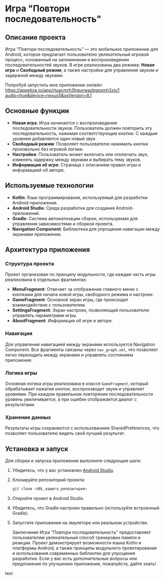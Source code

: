 # Игра "Повтори последовательность"

## Описание проекта

Игра "Повтори последовательность" — это мобильное приложение для Android, которое предлагает пользователю увлекательный игровой процесс, основанный на запоминании и воспроизведении последовательностей звуков. В игре реализованы два режима: **Новая игра** и **Свободный режим**, а также настройки для управления звуком и задержкой между звуками.

Попробуй запустить мое приложение онлайн:
https://appetize.io/app/rtuacmrh3hguvwazbgpxmh3zju?audio=true&device=nexus5&osVersion=8.1
 
## Основные функции

- **Новая игра**: Игра начинается с воспроизведения последовательности звуков. Пользователь должен повторить эту последовательность, нажимая соответствующие кнопки. С каждым уровнем добавляется один новый звук.
- **Свободный режим**: Позволяет пользователю нажимать кнопки произвольно без игровой логики.
- **Настройки**: Пользователь может включать или отключать звук, изменять задержку между звуками и выбирать тему звуков.
- **Информация об игре**: Страница с описанием правил игры и информацией об авторе.

## Используемые технологии

- **Kotlin**: Язык программирования, используемый для разработки Android-приложения.
- **Android Studio**: Среда разработки для создания Android-приложений.
- **Gradle**: Система автоматизации сборки, используемая для управления зависимостями и сборкой проекта.
- **Navigation Component**: Библиотека для упрощения навигации между экранами приложения.

## Архитектура приложения

### Структура проекта

Проект организован по принципу модульности, где каждая часть игры реализована в отдельных фрагментах:

- **MenuFragment**: Отвечает за отображение главного меню с кнопками для начала новой игры, свободного режима и настроек.
- **GameFragment**: Основной экран игры, где происходит взаимодействие с пользователем.
- **SettingsFragment**: Экран настроек, позволяющий пользователю управлять параметрами игры.
- **AboutFragment**: Информация об игре и авторе.

### Навигация

Для управления навигацией между экранами используется Navigation Component. Все фрагменты связаны через `nav_graph.xml`, что позволяет легко переходить между экранами и управлять состоянием приложения.

### Логика игры

Основная логика игры реализована в классе `GameFragment`, который обрабатывает нажатия кнопок, воспроизводит звуки и управляет уровнями. При каждом правильном повторении последовательности уровень увеличивается, а при ошибке отображается диалог с результатами.

### Хранение данных

Результаты игры сохраняются с использованием SharedPreferences, что позволяет пользователю видеть свой лучший результат.

## Установка и запуск

Для сборки и запуска приложения выполните следующие шаги:

1. Убедитесь, что у вас установлен [Android Studio](https://developer.android.com/studio).
2. Клонируйте репозиторий проекта:

   ```bash
   git clone <URL_вашего_репозитория>

3. Откройте проект в Android Studio.
4. Убедитесь, что Gradle настроен правильно (используйте встроенный Gradle).
5. Запустите приложение на эмуляторе или реальном устройстве.

   Заключение
Игра "Повтори последовательность" предоставляет пользователям увлекательный способ тренировки памяти и реакции. Проект демонстрирует возможности языка Kotlin и платформы Android, а также принципы модульного проектирования и использования современных библиотек для упрощения разработки. Если у вас есть дополнительные вопросы или предложения по улучшению приложения, пожалуйста, дайте знать!

text

